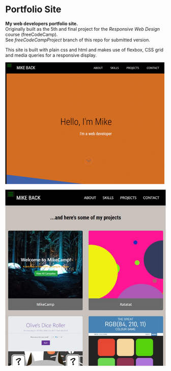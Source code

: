 # Portfolio Site
**My web developers portfolio site.**<br>
Originally built as the 5th and final project for the *Responsive Web Design* course (freeCodeCamp).<br>
See *freeCodeCampProject* branch of this repo for submitted version.

This site is built with plain css and html and makes use of flexbox, CSS grid and media queries for a responsive display.  

![Animated screenshot](https://github.com/MakeItBack/Portfolio-Site-fCC/blob/master/portfolio_screenshot.gif)

![Portfolio screenshot](https://github.com/MakeItBack/Portfolio-Site-fCC/blob/master/portfolio%20screenshot.jpg)
